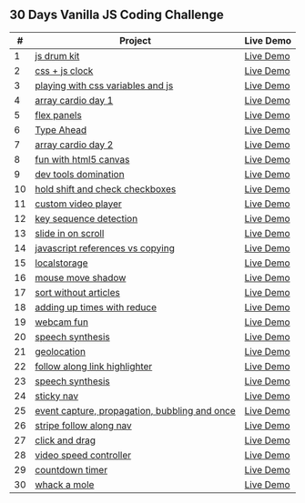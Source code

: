 ## 30 Days Vanilla JS Coding Challenge

| # | Project | Live Demo |
| --- | --- | --- |
| 1 | [js drum kit](https://github.com/busracagliyan/JavaScript30/tree/main/01%20-%20js%20drum%20kit) | [Live Demo](https://busracagliyan.github.io/JavaScript30/01%20-%20js%20drum%20kit/index.html) |
| 2 | [css + js clock](https://github.com/busracagliyan/JavaScript30/tree/main/02%20-%20css%20%2B%20js%20clock) | [Live Demo](https://busracagliyan.github.io/JavaScript30/https://busracagliyan.github.io/JavaScript30/02%20-%20css%20%2B%20js%20clock/index.html) |
| 3 | [playing with css variables and js](https://github.com/busracagliyan/JavaScript30/tree/main/03%20-%20playing%20with%20css%20variables%20and%20js) | [Live Demo](https://busracagliyan.github.io/JavaScript30/03%20-%20playing%20with%20css%20variables%20and%20js/index.html) |
| 4 | [array cardio day 1](https://github.com/busracagliyan/JavaScript30/tree/main/04%20-%20array%20cardio%20day%201) | [Live Demo](https://busracagliyan.github.io/JavaScript30/04%20-%20array%20cardio%20day%201/index.html) |
| 5 | [flex panels](https://github.com/busracagliyan/JavaScript30/tree/main/05%20-%20flex%20panels) | [Live Demo](https://busracagliyan.github.io/JavaScript30/05%20-%20flex%20panels/index.html) |
| 6 | [Type Ahead](https://github.com/busracagliyan/JavaScript30/tree/main/06%20-%20Type%20Ahead) | [Live Demo](https://busracagliyan.github.io/JavaScript30/06%20-%20Type%20Ahead/index.html) |
| 7 | [array cardio day 2](https://github.com/busracagliyan/JavaScript30/tree/main/07%20-%20array%20cardio%20day%202) | [Live Demo](https://busracagliyan.github.io/JavaScript30/07%20-%20array%20cardio%20day%202/index.html) |
| 8 | [fun with html5 canvas](https://github.com/busracagliyan/JavaScript30/tree/main/08%20-%20fun%20with%20html5%20canvas) | [Live Demo](https://busracagliyan.github.io/JavaScript30/08%20-%20fun%20with%20html5%20canvas/index.html) |
| 9 | [dev tools domination](https://github.com/busracagliyan/JavaScript30/tree/main/09%20-%20dev%20tools%20domination) | [Live Demo](https://busracagliyan.github.io/JavaScript30/09%20-%20dev%20tools%20domination/index.html) |
| 10 | [hold shift and check checkboxes](https://github.com/busracagliyan/JavaScript30/tree/main/10%20-%20hold%20shift%20and%20check%20checkboxes) | [Live Demo](https://busracagliyan.github.io/JavaScript30/10%20-%20hold%20shift%20and%20check%20checkboxes/index.html) |
| 11 | [custom video player](https://github.com/busracagliyan/JavaScript30/tree/main/11%20-%20custom%20video%20player) | [Live Demo](https://busracagliyan.github.io/JavaScript30/11%20-%20custom%20video%20player/index.html) |
| 12 | [key sequence detection](https://github.com/busracagliyan/JavaScript30/tree/main/12%20-%20key%20sequence%20detection) | [Live Demo](https://busracagliyan.github.io/JavaScript30/12%20-%20key%20sequence%20detection/index.html) |
| 13 | [slide in on scroll](https://github.com/busracagliyan/JavaScript30/tree/main/13%20-%20slide%20in%20on%20scroll) | [Live Demo](https://busracagliyan.github.io/JavaScript30/13%20-%20slide%20in%20on%20scroll/index.html) |
| 14 | [javascript references vs copying](https://github.com/busracagliyan/JavaScript30/tree/main/14%20-%20javascript%20references%20vs%20copying) | [Live Demo](https://busracagliyan.github.io/JavaScript30/14%20-%20javascript%20references%20vs%20copying/index.html) |
| 15 | [localstorage](https://github.com/busracagliyan/JavaScript30/tree/main/15%20-%20localstorage) | [Live Demo](https://busracagliyan.github.io/JavaScript30/15%20-%20localstorage/index.html) |
| 16 | [mouse move shadow](https://github.com/busracagliyan/JavaScript30/tree/main/16%20-%20mouse%20move%20shadow) | [Live Demo](https://busracagliyan.github.io/JavaScript30/16%20-%20mouse%20move%20shadow/index.html) |
| 17 | [sort without articles](https://github.com/busracagliyan/JavaScript30/tree/main/17%20-%20sort%20without%20articles) | [Live Demo](https://busracagliyan.github.io/JavaScript30/17%20-%20sort%20without%20articles) |
| 18 | [adding up times with reduce](https://github.com/busracagliyan/JavaScript30/tree/main/18%20-%20adding%20up%20times%20with%20reduce) | [Live Demo](https://busracagliyan.github.io/JavaScript30/18%20-%20adding%20up%20times%20with%20reduce/index.html) |
| 19 | [webcam fun](https://github.com/busracagliyan/JavaScript30/tree/main/19%20-%20webcam%20fun) | [Live Demo](https://busracagliyan.github.io/JavaScript30/19%20-%20webcam%20fun/index.html) |
| 20 | [speech synthesis](https://github.com/busracagliyan/JavaScript30/tree/main/20%20-%20speech%20synthesis) | [Live Demo](https://busracagliyan.github.io/JavaScript30/20%20-%20speech%20synthesis/index.html) |
| 21 | [geolocation](https://github.com/busracagliyan/JavaScript30/tree/main/21%20-%20geolocation) | [Live Demo](https://busracagliyan.github.io/JavaScript30/21%20-%20geolocation/index.html) |
| 22 | [follow along link highlighter](https://github.com/busracagliyan/JavaScript30/tree/main/22%20-%20follow%20along%20link%20highlighter) | [Live Demo](https://busracagliyan.github.io/JavaScript30/22%20-%20follow%20along%20link%20highlighter/index.html) |
| 23 | [speech synthesis](https://github.com/busracagliyan/JavaScript30/tree/main/23%20-%20speech%20synthesis) | [Live Demo](https://busracagliyan.github.io/JavaScript30/23%20-%20speech%20synthesis/index.html) |
| 24 | [sticky nav](https://github.com/busracagliyan/JavaScript30/tree/main/24%20-%20sticky%20nav) | [Live Demo](https://busracagliyan.github.io/JavaScript30/24%20-%20sticky%20nav/index.html) |
| 25 | [event capture, propagation, bubbling and once](https://github.com/busracagliyan/JavaScript30/tree/main/25%20-%20event%20capture%2C%20propagation%2C%20bubbling%20and%20once) | [Live Demo](https://busracagliyan.github.io/JavaScript30/25%20-%20event%20capture%2C%20propagation%2C%20bubbling%20and%20once/index.html) |
| 26 | [stripe follow along nav](https://github.com/busracagliyan/JavaScript30/tree/main/26%20-%20stripe%20follow%20along%20nav) | [Live Demo](https://busracagliyan.github.io/JavaScript30/26%20-%20stripe%20follow%20along%20nav/index.html) |
| 27 | [click and drag](https://github.com/busracagliyan/JavaScript30/tree/main/27%20-%20click%20and%20drag) | [Live Demo](https://busracagliyan.github.io/JavaScript30/27%20-%20click%20and%20drag/index.html) |
| 28 | [video speed controller](https://github.com/busracagliyan/JavaScript30/tree/main/28%20-%20video%20speed%20controller) | [Live Demo](https://busracagliyan.github.io/JavaScript30/28%20-%20video%20speed%20controller/index.html) |
| 29 | [countdown timer](https://github.com/busracagliyan/JavaScript30/tree/main/29%20-%20countdown%20timer) | [Live Demo](https://busracagliyan.github.io/JavaScript30/29%20-%20countdown%20timer/index.html) |
| 30 | [whack a mole](https://github.com/busracagliyan/JavaScript30/tree/main/30%20-%20whack%20a%20mole) | [Live Demo](https://busracagliyan.github.io/JavaScript30/30%20-%20whack%20a%20mole/index.html) |
